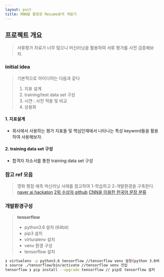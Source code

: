 ```yaml
---
layout: post
title: RNN을 활용한 Resume분석 개발기
---
```


## 프로젝트 개요

> 서류평가 자료가 너무 많으니 머신러닝을 활용하여 서류 평가를 사전 검증해보자.

### initial idea

> 기본적으로 아이디어는 다음과 같다
>
> 1. 지표 설계
> 2. training/test data set 구성
> 3. 시연 : 사전 적용 및 비교
> 4. 상용화

#### 1. 지표설계

- 회사에서 사용하는 평가 지표들 및 핵심인재에서 나타나는 특성 keyword들을 활용하여 사용해보자.

#### 2. training data set 구성

- 합격자 자소서를 통한 training data set 구성

### 참고 ref 모음

> 영화 평점 예측 머신러닝 사례를 참고하여 1-학습하고 2-개발환경을 구축한다.
> [naver ai hackaton](https://github.com/naver/ai-hackathon)
> [2위 수상자 github](https://github.com/zero-cola/Naver-AI-Hackathon-2018)
> [CNN을 이용한 한국어 문장 분류](http://docs.likejazz.com/cnn-text-classification-tf/)

### 개발환경구성

> **tensorflow**
>
> - python3.6 설치 (64bit)
> - pip3 설치
> - virturalenv 설치
> - venv 환경 구성
> - tensorflow 설치

```bash
❯ virtualenv -p python3.6 tensorflow //tensorflow venv 설정(python 3.6버전)
❯ source ./tensorflow/bin/activate //tensorflow venv 진입
tensorflow ❯ pip install --upgrade tensorflow // pip로 tensorflow 설치
```
